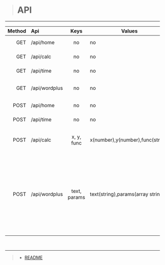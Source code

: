 

> # API

***

Method | Api | Keys | Values | Request | Response | Description
 ---:|:---|:---:|---|---|:---:|:---
GET|/api/home|no|no|curl localhost:8080/api/home|HTML|returns html -page
GET|/api/calc|no|no|curl localhost:8080/api/calc|HTML|returns calc -page
GET|/api/time|no|no|curl localhost:8080/api/time|HTML|returns time -page
GET|/api/wordplus|no|no|curl localhost:8080/api/wordplus|HTML|returns wordplus-page
POST|/api/home|no|no|curl -X POST http://localhost:8080/api/home|JSON|retruns paths api
POST|/api/time|no|no|curl -X POST http://localhost:8080/api/time|JSON|returns time now
POST|/api/calc|x, y, func|x(number),y(number),func(string)|curl -X POST \  http://localhost:8080/api/calc \  -H 'content-type: application/json' \  -d '{ "x": 23, "y":2.4, "/" }'|JSON|func-function operate:+,-,*,/
POST|/api/wordplus|text, params|text(string),params(array string)|curl -X POST \  http://localhost:8080/api/wordplus \  -H 'content-type: application/json' \  -d '{"x":"Hello , Bob! How you Are ?", \      "params":["cw","cwl", \      "cwu","cwt","cs","verb","lens"]}'|JSON|cw-count word \cwl-count word lower \cwu-count word upper \cwt-count word title \cs-count only symbols \verb-verbore retranslate \lens-len text symbols

</br>

***
> * [README](../README.md) 
